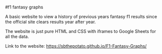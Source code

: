 #f1 fantasy graphs

A basic website to view a history of previous years fantasy f1 results since the official site clears results year after year.

The website is just pure HTML and CSS with iframes to Google Sheets for all the data. 

Link to the website:
https://sbthepotato.github.io/F1-Fantasy-Graphs/